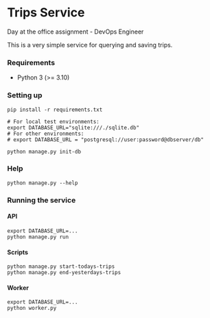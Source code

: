 # Trips Service

Day at the office assignment - DevOps Engineer

This is a very simple service for querying and saving trips.

### Requirements

- Python 3 (>= 3.10)

### Setting up

```
pip install -r requirements.txt

# For local test environments:
export DATABASE_URL="sqlite:///./sqlite.db"
# For other environments:
# export DATABASE_URL = "postgresql://user:password@dbserver/db"

python manage.py init-db
```
### Help
```commandline
python manage.py --help
```
### Running the service

#### API

```
export DATABASE_URL=...
python manage.py run
```

#### Scripts

```commandline
python manage.py start-todays-trips
python manage.py end-yesterdays-trips
```

#### Worker

```
export DATABASE_URL=...
python worker.py
```
